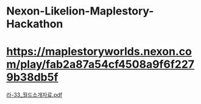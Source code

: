 # Nexon-Likelion-Maplestory-Hackathon

# https://maplestoryworlds.nexon.com/play/fab2a87a54cf4508a9f6f2279b38db5f

[라-33_월드소개자료.pdf](https://github.com/carrier1269/Nexon-Likelion-Maplestory-Hackathon-LuaScript/files/10317556/-33_.pdf)

